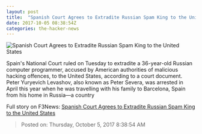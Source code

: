 ```yaml
---
layout: post
title:  "Spanish Court Agrees to Extradite Russian Spam King to the United States"
date: 2017-10-05 08:38:54Z
categories: the-hacker-news
---
```


![Spanish Court Agrees to Extradite Russian Spam King to the United States](https://4.bp.blogspot.com/-B1nznFxRHno/WdXp9e7_ZKI/AAAAAAAAAUM/KVaX3TxJeKgpp6MWRxt7QZY8J50PvIQVwCLcBGAs/s1600/peter-levashov-kelihos.png)

Spain's National Court ruled on Tuesday to extradite a 36-year-old Russian computer programmer, accused by American authorities of malicious hacking offences, to the United States, according to a court document. Peter Yuryevich Levashov, also known as Peter Severa, was arrested in April this year when he was travelling with his family to Barcelona, Spain from his home in Russia—a country


Full story on F3News: [Spanish Court Agrees to Extradite Russian Spam King to the United States](http://www.f3nws.com/n/KrmYD)

> Posted on: Thursday, October 5, 2017 8:38:54 AM
